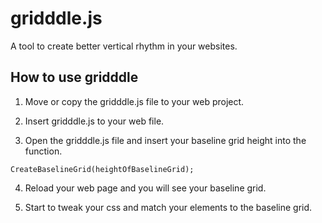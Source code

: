 # gridddle.js
A tool to create better vertical rhythm in your websites.

## How to use gridddle
1. Move or copy the gridddle.js file to your web project.

2. Insert gridddle.js to your web file.

3. Open the gridddle.js file and insert your baseline grid height into the function.
``` 
CreateBaselineGrid(heightOfBaselineGrid);
```

4. Reload your web page and you will see your baseline grid.

5. Start to tweak your css and match your elements to the baseline grid.
